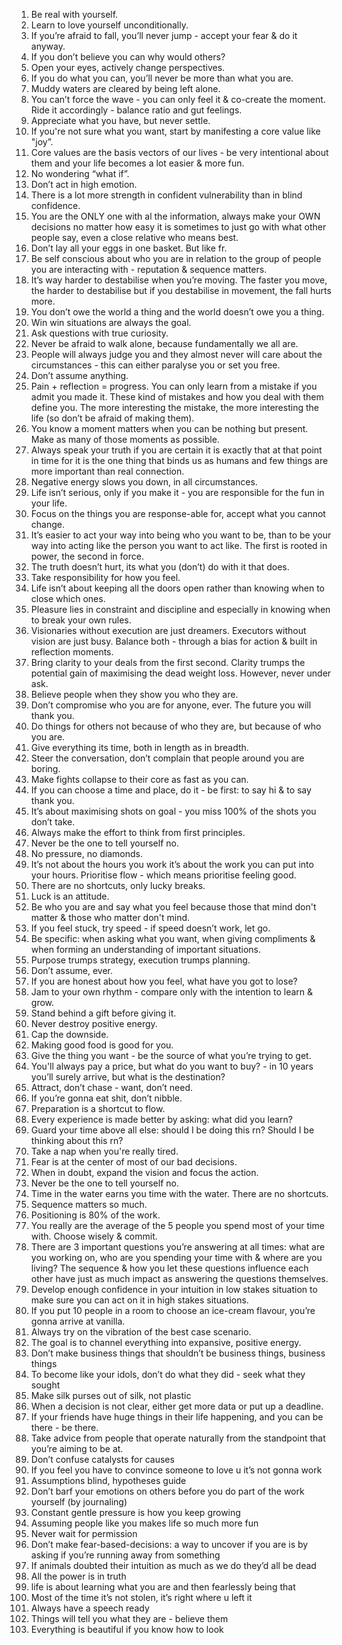 1. Be real with yourself.
2. Learn to love yourself unconditionally.
3. If you’re afraid to fall, you’ll never jump - accept your fear & do it
   anyway.
4. If you don’t believe you can why would others?
5. Open your eyes, actively change perspectives.
6. If you do what you can, you’ll never be more than what you are.
7. Muddy waters are cleared by being left alone.
8. You can’t force the wave - you can only feel it & co-create the moment. Ride
   it accordingly - balance ratio and gut feelings.
9. Appreciate what you have, but never settle. 
10. If you're not sure what you want, start by manifesting a core value like
    "joy”.
11. Core values are the basis vectors of our lives - be very intentional about
    them and your life becomes a lot easier & more fun.
12. No wondering “what if”.
13. Don’t act in high emotion. 
14. There is a lot more strength in confident vulnerability than in blind
    confidence.
15. You are the ONLY one with al the information, always make your OWN decisions
    no matter how easy it is sometimes to just go with what other people say,
    even a close relative who means best.
16. Don’t lay all your eggs in one basket. But like fr.
17. Be self conscious about who you are in relation to the group of people you
    are interacting with - reputation & sequence matters.
18. It’s way harder to destabilise when you’re moving. The faster you move, the
    harder to destabilise but if you destabilise in movement, the fall hurts
    more.
19. You don’t owe the world a thing and the world doesn’t owe you a thing.  
20. Win win situations are always the goal.
21. Ask questions with true curiosity.
22. Never be afraid to walk alone, because fundamentally we all are.
23. People will always judge you and they almost never will care about the
    circumstances - this can either paralyse you or set you free.
24. Don’t assume anything. 
25. Pain + reflection = progress. You can only learn from a mistake if you admit
    you made it. These kind of mistakes and how you deal with them define you.
    The more interesting the mistake, the more interesting the life (so don’t be
    afraid of making them).
26. You know a moment matters when you can be nothing but present. Make as many
    of those moments as possible.
27. Always speak your truth if you are certain it is exactly that at that point
    in time for it is the one thing that binds us as humans and few things are
    more important than real connection.
28. Negative energy slows you down, in all circumstances.
29. Life isn’t serious, only if you make it - you are responsible for the fun in
    your life.
30. Focus on the things you are response-able for, accept what you cannot
    change.
31. It’s easier to act your way into being who you want to be, than to be your
    way into acting like the person you want to act like. The first is rooted in
    power, the second in force.
32. The truth doesn’t hurt, its what you (don’t) do with it that does.
33. Take responsibility for how you feel.
34. Life isn’t about keeping all the doors open rather than knowing when to
    close which ones.
35. Pleasure lies in constraint and discipline and especially in knowing when to
    break your own rules.
36. Visionaries without execution are just dreamers. Executors without vision
    are just busy. Balance both - through a bias for action & built in
    reflection moments.
37. Bring clarity to your deals from the first second. Clarity trumps the
    potential gain of maximising the dead weight loss. However, never under ask.
38. Believe people when they show you who they are.
39. Don’t compromise who you are for anyone, ever. The future you will thank
    you.
40. Do things for others not because of who they are, but because of who you
    are.
41. Give everything its time, both in length as in breadth.
42. Steer the conversation, don’t complain that people around you are boring.
43. Make fights collapse to their core as fast as you can.
44. If you can choose a time and place, do it - be first: to say hi & to say
    thank you.
45. It’s about maximising shots on goal - you miss 100% of the shots you don’t
    take.
46. Always make the effort to think from first principles.
47. Never be the one to tell yourself no.
48. No pressure, no diamonds.
49. It’s not about the hours you work it’s about the work you can put into your
    hours. Prioritise flow - which means prioritise feeling good.
50. There are no shortcuts, only lucky breaks.
51. Luck is an attitude.
52. Be who you are and say what you feel because those that mind don't matter &
    those who matter don't mind.
53. If you feel stuck, try speed - if speed doesn’t work, let go.
54. Be specific: when asking what you want, when giving compliments & when
    forming an understanding of important situations.
55. Purpose trumps strategy, execution trumps planning.
56. Don’t assume, ever.
57. If you are honest about how you feel, what have you got to lose?
58. Jam to your own rhythm - compare only with the intention to learn & grow.
59. Stand behind a gift before giving it.
60. Never destroy positive energy.
61. Cap the downside.
62. Making good food is good for you.
63. Give the thing you want - be the source of what you’re trying to get.
64. You'll always pay a price, but what do you want to buy? - in 10 years you’ll
    surely arrive, but what is the destination?
65. Attract, don’t chase - want, don’t need.
66. If you’re gonna eat shit, don’t nibble.
67. Preparation is a shortcut to flow.
68. Every experience is made better by asking: what did you learn?
69. Guard your time above all else: should I be doing this rn? Should I be
    thinking about this rn?
70. Take a nap when you're really tired.
71. Fear is at the center of most of our bad decisions.
72. When in doubt, expand the vision and focus the action.
73. Never be the one to tell yourself no.
74. Time in the water earns you time with the water. There are no shortcuts.
75. Sequence matters so much.
76. Positioning is 80% of the work.
77. You really are the average of the 5 people you spend most of your time with.
    Choose wisely & commit.
78. There are 3 important questions you’re answering at all times: what are you
    working on, who are you spending your time with & where are you living? The
    sequence & how you let these questions influence each other have just as
    much impact as answering the questions themselves.
79. Develop enough confidence in your intuition in low stakes situation to make
    sure you can act on it in high stakes situations.
80. If you put 10 people in a room to choose an ice-cream flavour, you’re gonna
    arrive at vanilla.
81. Always try on the vibration of the best case scenario.
82. The goal is to channel everything into expansive, positive energy.
83. Don’t make business things that shouldn’t be business things, business
    things
84. To become like your idols, don’t do what they did - seek what they sought
85. Make silk purses out of silk, not plastic
86. When a decision is not clear, either get more data or put up a deadline.
87. If your friends have huge things in their life happening, and you can be
    there - be there.
88. Take advice from people that operate naturally from the standpoint that
    you’re aiming to be at.
89. Don’t confuse catalysts for causes
90. If you feel you have to convince someone to love u it’s not gonna work
91. Assumptions blind, hypotheses guide
92. Don’t barf your emotions on others before you do part of the work yourself
    (by journaling)
93. Constant gentle pressure is how you keep growing
94. Assuming people like you makes life so much more fun
95. Never wait for permission
96. Don’t make fear-based-decisions: a way to uncover if you are is by asking if
    you’re running away from something
97. If animals doubted their intuition as much as we do they’d all be dead
98. All the power is in truth
99. life is about learning what you are and then fearlessly being that
100. Most of the time it’s not stolen, it’s right where u left it
101. Always have a speech ready
102. Things will tell you what they are - believe them
103. Everything is beautiful if you know how to look
